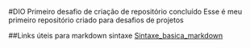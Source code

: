 #DIO Primeiro desafio de criação de repositório concluído
Esse é meu primeiro repositório criado para desafios de projetos

##Links úteis para markdown sintaxe
[Sintaxe_basica_markdown](https://www.markdownguide.org/basic-syntax/)
